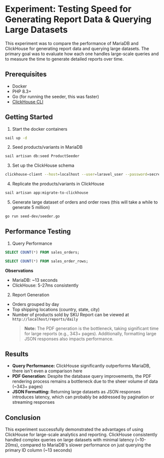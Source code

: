 # Experiment: Testing Speed for Generating Report Data & Querying Large Datasets

This experiment was to compare the performance of MariaDB and ClickHouse for generating report data and querying large datasets. The primary goal was to evaluate how each one handles large-scale queries and to measure the time to generate detailed reports over time.

## Prerequisites

-   Docker
-   PHP 8.3+
-   Go (for running the seeder, this was faster)
-   [ClickHouse CLI](https://clickhouse.com/docs/en/interfaces/cli)

## Getting Started

1. Start the docker containers

```bash
sail up -d
```

2. Seed products/variants in MariaDB

```bash
sail artisan db:seed ProductSeeder
```

3. Set up the ClickHouse schema

```bash
clickhouse-client --host=localhost --user=laravel_user --password=secret_password --database=laravel_reporting < seed-dev/schema-clickhouse.sql
```

4. Replicate the products/variants in ClickHouse

```bash
sail artisan app:migrate-to-clickhouse
```

5. Generate large dataset of orders and order rows (this will take a while to generate 5 million)

```bash
go run seed-dev/seeder.go
```

## Performance Testing

1. Query Performance

```sql
SELECT COUNT(*) FROM sales_orders;
```

```sql
SELECT COUNT(*) FROM sales_order_rows;
```

**Observations**

-   MariaDB: ~13 seconds
-   ClickHouse: 5-27ms consistently

2. Report Generation

-   Orders grouped by day
-   Top shipping locations (country, state, city)
-   Number of products sold by SKU
    Report can be viewed at `http://localhost/reports/daily`
    > **Note:** The PDF generation is the bottleneck, taking significant time for large reports (e.g., 343+ pages). Additionally, formatting large JSON responses also impacts performance.

## Results

-   **Query Performance:** ClickHouse significantly outperforms MariaDB, there isn't even a comparison here
-   **PDF Generation:** Despite the database query improvements, the PDF rendering process remains a bottleneck due to the sheer volume of data (~343+ pages)
-   **JSON Formatting:** Returning large datasets as JSON responses introduces latency, which can probably be addressed by pagination or streaming responses

## Conclusion

This experiment successfully demonstrated the advantages of using ClickHouse for large-scale analytics and reporting. ClickHouse consistently handled complex queries on large datasets with minimal latency (~10-20ms), compared to MariaDB's slower performance on just querying the primary ID column (~13 seconds)
